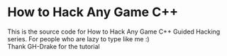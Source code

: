 # How to Hack Any Game C++

This is the source code for How to Hack Any Game C++ Guided Hacking series. For people who are lazy to type like me :)
<br/>
Thank GH-Drake for the tutorial
